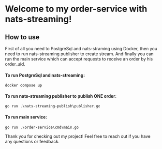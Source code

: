 # Welcome to my order-service with nats-streaming!

## How to use

First of all you need to PostgreSql and nats-straming using Docker, then you need to run nats-streaming publisher to 
create stream. And finally you can run the main service which can accept requests to receive an order by his order_uid. 

#### To run PostgreSql and nats-streaming:
    docker compose up

#### To run nats-streaming publisher to publish ONE order:
    go run .\nats-streaming-publish\publisher.go

#### To run main service:
    go run .\order-service\cmd\main.go

Thank you for checking out my project! Feel free to reach out if you have any questions or feedback.


   



